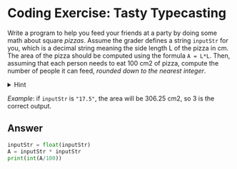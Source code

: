 # Coding Exercise: Tasty Typecasting
Write a program to help you feed your friends at a party by doing some math about square *pizzas*. 
Assume the grader defines a string `inputStr` for you, which is a decimal string meaning the side length L of the pizza in cm. 
The area of the pizza should be computed using the formula `A = L*L`. Then, assuming that each person needs to eat 100 cm2 of pizza, 
compute the number of people it can feed, *rounded down to the nearest integer*. 
<details>
  <summary>
  Hint
  </summary>
  
  ![image](https://github.com/ansilmbabl/CS-circle-python/assets/86063895/daa516b2-0e1b-4c79-b9f6-19a4b575ffcc)
</details>

*Example*: if `inputStr` is `"17.5"`, the area will be 306.25 cm2, so 3 is the correct output.

## Answer
```python
inputStr = float(inputStr)
A = inputStr * inputStr 
print(int(A/100))
